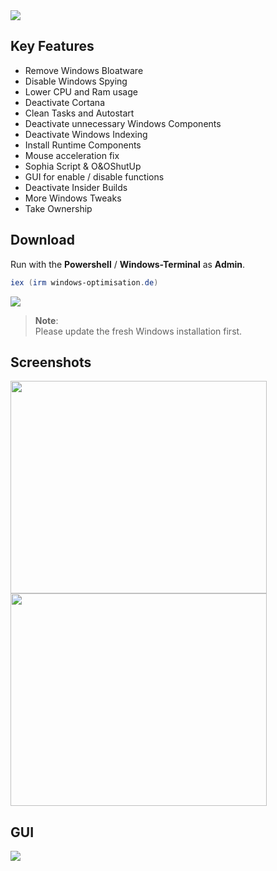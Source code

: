 <img src="https://user-images.githubusercontent.com/98750428/194409138-97880567-7645-4dc3-b031-74e2dae6da35.png"> 

## Key Features
* Remove Windows Bloatware 
* Disable Windows Spying
* Lower CPU and Ram usage
* Deactivate Cortana
* Clean Tasks and Autostart
* Deactivate unnecessary Windows Components
* Deactivate Windows Indexing 
* Install Runtime Components
* Mouse acceleration fix
* Sophia Script & O&OShutUp
* GUI for enable / disable functions
* Deactivate Insider Builds 
* More Windows Tweaks
* Take Ownership

## Download
Run with the **Powershell** / **Windows-Terminal** as **Admin**.
  ```powershell
iex (irm windows-optimisation.de)
  ```
<img src="https://user-images.githubusercontent.com/98750428/202031856-cd4b4b8c-3cca-46d0-a97e-718a6324fd91.gif"> 

> **Note**: <BR> 
Please update the fresh Windows installation first. <BR>


<body background="https://user-images.githubusercontent.com/98750428/202020525-83b8b79d-f623-49a0-b053-7e19653e2975.png" bgproperties=fixed>
  
## Screenshots
<div>
    <img src="https://user-images.githubusercontent.com/98750428/200678853-363ec142-b0ab-4623-97cb-077bff29ca9d.png" width="410" height="340">
    <img src="https://user-images.githubusercontent.com/98750428/200678119-e192ef85-75ef-4585-8260-3a444e8c66a1.png" width="410" height="340">
</div>

## GUI
<img src="https://user-images.githubusercontent.com/98750428/203280397-577eb654-e7be-4400-9cce-830b64e8db8c.png"> 

